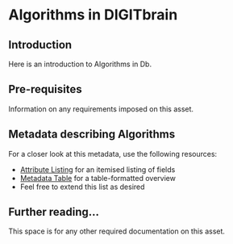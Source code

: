 # Algorithms in DIGITbrain

## Introduction

Here is an introduction to Algorithms in Db.

## Pre-requisites

Information on any requirements imposed on this asset.

## Metadata describing Algorithms

For a closer look at this metadata, use the following resources:

- [Attribute Listing](attributes/algorithm.md) for an itemised listing of fields
- [Metadata Table](tables/algorithm.md) for a table-formatted overview
- Feel free to extend this list as desired

## Further reading...

This space is for any other required documentation on this asset.